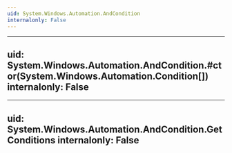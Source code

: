 ```yaml
---
uid: System.Windows.Automation.AndCondition
internalonly: False
---
```


---
uid: System.Windows.Automation.AndCondition.#ctor(System.Windows.Automation.Condition[])
internalonly: False
---

---
uid: System.Windows.Automation.AndCondition.GetConditions
internalonly: False
---

